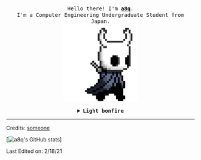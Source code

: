 <p align="center">
  <br>
  <samp>
    Hello there! I'm <b><a rel="nofollow noopener noreferrer" target="_blank" href="dsc.bio/a8q">a8q</a></b>.
    <br>I'm a Computer Engineering Undergraduate Student from Japan.<br>

</samp>

  <img src="https://raw.githubusercontent.com/TanZng/TanZng/master/assets/hollor_knight3.gif" width="200"/>

</p>


<details align="center">

<summary> <b> <samp> Light bonfire </samp></b></summary>
<samp>
 <b><h2 style="color: #fc6203">B O N F I R E &nbsp; L I T !</h2> </b>

<img src="https://raw.githubusercontent.com/TanZng/TanZng/master/assets/bonefire.gif" width="200"/>

Current Project: <a href="https://www.youtube.com/watch?v=dQw4w9WgXcQ">a8q's discord account creator.</a>

<p align="center">
  <a rel="nofollow noopener noreferrer" target="_blank" href="https://twitter.com/someonenameda8q">
  <img src="https://raw.githubusercontent.com/TanZng/TanZng/master/assets/twitter.png" width="30px" alt="Twitter"></a>
  &nbsp; 
  &nbsp;
  <a rel="nofollow noopener noreferrer" target="_blank" href="https://www.youtube.com/channel/UCbBb1mcQ3nG-5B5Md5wJXzw">
  <img src="https://raw.githubusercontent.com/TanZng/TanZng/master/assets/youtube.png" width="30px" alt="YouTube"></a>
</p> 


</samp>
</details>

----
Credits: [someone](https://github.com/a8q)

[![a8q's GitHub stats](https://github-readme-stats.vercel.app/api?username=a8q)]


Last Edited on: 2/18/21
